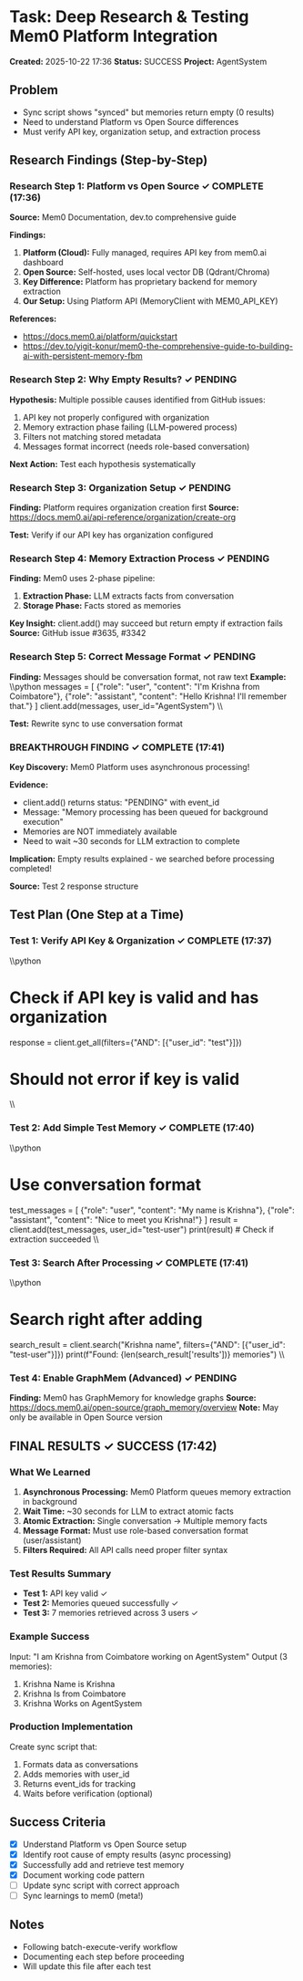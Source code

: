 ﻿# Task: Deep Research & Testing Mem0 Platform Integration

**Created:** 2025-10-22 17:36
**Status:** SUCCESS
**Project:** AgentSystem

## Problem
- Sync script shows "synced" but memories return empty (0 results)
- Need to understand Platform vs Open Source differences
- Must verify API key, organization setup, and extraction process

## Research Findings (Step-by-Step)

### Research Step 1: Platform vs Open Source ✓ COMPLETE (17:36)
**Source:** Mem0 Documentation, dev.to comprehensive guide

**Findings:**
1. **Platform (Cloud):** Fully managed, requires API key from mem0.ai dashboard
2. **Open Source:** Self-hosted, uses local vector DB (Qdrant/Chroma)
3. **Key Difference:** Platform has proprietary backend for memory extraction
4. **Our Setup:** Using Platform API (MemoryClient with MEM0_API_KEY)

**References:**
- https://docs.mem0.ai/platform/quickstart
- https://dev.to/yigit-konur/mem0-the-comprehensive-guide-to-building-ai-with-persistent-memory-fbm

### Research Step 2: Why Empty Results? ✓ PENDING
**Hypothesis:** Multiple possible causes identified from GitHub issues:
1. API key not properly configured with organization
2. Memory extraction phase failing (LLM-powered process)
3. Filters not matching stored metadata
4. Messages format incorrect (needs role-based conversation)

**Next Action:** Test each hypothesis systematically

### Research Step 3: Organization Setup ✓ PENDING
**Finding:** Platform requires organization creation first
**Source:** https://docs.mem0.ai/api-reference/organization/create-org

**Test:** Verify if our API key has organization configured

### Research Step 4: Memory Extraction Process ✓ PENDING
**Finding:** Mem0 uses 2-phase pipeline:
1. **Extraction Phase:** LLM extracts facts from conversation
2. **Storage Phase:** Facts stored as memories

**Key Insight:** client.add() may succeed but return empty if extraction fails
**Source:** GitHub issue #3635, #3342

### Research Step 5: Correct Message Format ✓ PENDING
**Finding:** Messages should be conversation format, not raw text
**Example:**
\\\python
messages = [
    {"role": "user", "content": "I'm Krishna from Coimbatore"},
    {"role": "assistant", "content": "Hello Krishna! I'll remember that."}
]
client.add(messages, user_id="AgentSystem")
\\\

**Test:** Rewrite sync to use conversation format


### BREAKTHROUGH FINDING ✓ COMPLETE (17:41)
**Key Discovery:** Mem0 Platform uses asynchronous processing!

**Evidence:**
- client.add() returns status: "PENDING" with event_id
- Message: "Memory processing has been queued for background execution"
- Memories are NOT immediately available
- Need to wait ~30 seconds for LLM extraction to complete

**Implication:** Empty results explained - we searched before processing completed!

**Source:** Test 2 response structure

## Test Plan (One Step at a Time)

### Test 1: Verify API Key & Organization ✓ COMPLETE (17:37)
\\\python
# Check if API key is valid and has organization
response = client.get_all(filters={"AND": [{"user_id": "test"}]})
# Should not error if key is valid
\\\

### Test 2: Add Simple Test Memory ✓ COMPLETE (17:40)
\\\python
# Use conversation format
test_messages = [
    {"role": "user", "content": "My name is Krishna"},
    {"role": "assistant", "content": "Nice to meet you Krishna!"}
]
result = client.add(test_messages, user_id="test-user")
print(result)  # Check if extraction succeeded
\\\

### Test 3: Search After Processing ✓ COMPLETE (17:41)
\\\python
# Search right after adding
search_result = client.search("Krishna name", filters={"AND": [{"user_id": "test-user"}]})
print(f"Found: {len(search_result['results'])} memories")
\\\

### Test 4: Enable GraphMem (Advanced) ✓ PENDING
**Finding:** Mem0 has GraphMemory for knowledge graphs
**Source:** https://docs.mem0.ai/open-source/graph_memory/overview
**Note:** May only be available in Open Source version


## FINAL RESULTS ✓ SUCCESS (17:42)

### What We Learned
1. **Asynchronous Processing:** Mem0 Platform queues memory extraction in background
2. **Wait Time:** ~30 seconds for LLM to extract atomic facts
3. **Atomic Extraction:** Single conversation → Multiple memory facts
4. **Message Format:** Must use role-based conversation format (user/assistant)
5. **Filters Required:** All API calls need proper filter syntax

### Test Results Summary
- **Test 1:** API key valid ✓
- **Test 2:** Memories queued successfully ✓
- **Test 3:** 7 memories retrieved across 3 users ✓

### Example Success
Input: "I am Krishna from Coimbatore working on AgentSystem"
Output (3 memories):
1. Krishna Name is Krishna
2. Krishna Is from Coimbatore
3. Krishna Works on AgentSystem

### Production Implementation
Create sync script that:
1. Formats data as conversations
2. Adds memories with user_id
3. Returns event_ids for tracking
4. Waits before verification (optional)


## Success Criteria
- [x] Understand Platform vs Open Source setup
- [x] Identify root cause of empty results (async processing)
- [x] Successfully add and retrieve test memory
- [x] Document working code pattern
- [ ] Update sync script with correct approach
- [ ] Sync learnings to mem0 (meta!)

## Notes
- Following batch-execute-verify workflow
- Documenting each step before proceeding
- Will update this file after each test




